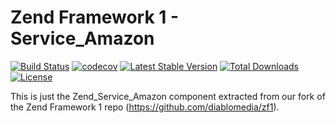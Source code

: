 Zend Framework 1 - Service_Amazon
============================
[![Build Status](https://travis-ci.org/diablomedia/zf1-service-amazon.svg?branch=master)](https://travis-ci.org/diablomedia/zf1-service-amazon)
[![codecov](https://codecov.io/gh/diablomedia/zf1-service-amazon/branch/master/graph/badge.svg)](https://codecov.io/gh/diablomedia/zf1-service-amazon)
[![Latest Stable Version](https://poser.pugx.org/diablomedia/zendframework1-service-amazon/v/stable)](https://packagist.org/packages/diablomedia/zendframework1-service-amazon)
[![Total Downloads](https://poser.pugx.org/diablomedia/zendframework1-service-amazon/downloads)](https://packagist.org/packages/diablomedia/zendframework1-service-amazon)
[![License](https://poser.pugx.org/diablomedia/zendframework1-service-amazon/license)](https://packagist.org/packages/diablomedia/zendframework1-service-amazon)

This is just the Zend_Service_Amazon component extracted from our fork of the Zend Framework 1 repo (https://github.com/diablomedia/zf1).
